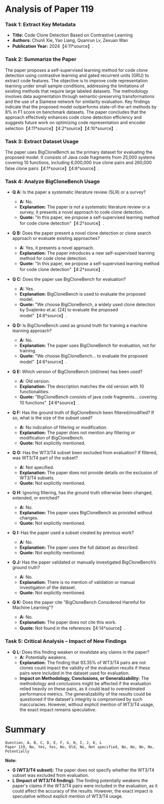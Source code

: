 # Analysis of Paper 119

### Task 1: Extract Key Metadata

- **Title:** Code Clone Detection Based on Contrastive Learning
- **Authors:** Chunli Xie, Yao Liang, Quanrun Lv, Zexuan Wan
- **Publication Year:** 2024【4:11†source】.

### Task 2: Summarize the Paper

The paper proposes a self-supervised learning method for code clone detection using contrastive learning and gated recurrent units (GRU) to extract code features. The objective is to improve code representation learning under small sample conditions, addressing the limitations of existing methods that require large labeled datasets. The methodology involves data augmentation through semantic-preserving transformations and the use of a Siamese network for similarity evaluation. Key findings indicate that the proposed model outperforms state-of-the-art methods by 8% in F1 score on benchmark datasets. The paper concludes that the approach effectively enhances code clone detection efficiency and suggests future work on optimizing code representation and encoder selection【4:11†source】【4:2†source】【4:10†source】.

### Task 3: Extract Dataset Usage

The paper uses BigCloneBench as the primary dataset for evaluating the proposed model. It consists of Java code fragments from 25,000 systems covering 10 functions, including 6,000,000 true clone pairs and 260,000 false clone pairs【4:1†source】【4:6†source】.

### Task 4: Analyze BigCloneBench Usage

- **Q A:** Is the paper a systematic literature review (SLR) or a survey?
  - **A:** No.
  - **Explanation:** The paper is not a systematic literature review or a survey; it presents a novel approach to code clone detection.
  - **Quote:** "In this paper, we propose a self-supervised learning method for code clone detection"【4:2†source】.

- **Q B:** Does the paper present a novel clone detection or clone search approach or evaluate existing approaches?
  - **A:** Yes, it presents a novel approach.
  - **Explanation:** The paper introduces a new self-supervised learning method for code clone detection.
  - **Quote:** "In this paper, we propose a self-supervised learning method for code clone detection"【4:2†source】.

- **Q C:** Does the paper use BigCloneBench for evaluation?
  - **A:** Yes.
  - **Explanation:** BigCloneBench is used to evaluate the proposed model.
  - **Quote:** "We choose BigCloneBench, a widely used clone detection by Svajlenko et.al. [24] to evaluate the proposed model"【4:6†source】.

- **Q D:** Is BigCloneBench used as ground truth for training a machine learning approach?
  - **A:** No.
  - **Explanation:** The paper uses BigCloneBench for evaluation, not for training.
  - **Quote:** "We choose BigCloneBench... to evaluate the proposed model"【4:6†source】.

- **Q E:** Which version of BigCloneBench (old/new) has been used?
  - **A:** Old version.
  - **Explanation:** The description matches the old version with 10 functionalities.
  - **Quote:** "BigCloneBench consists of java code fragments... covering 10 functions"【4:6†source】.

- **Q F:** Has the ground truth of BigCloneBench been filtered/modified? If so, what is the size of the subset used?
  - **A:** No indication of filtering or modification.
  - **Explanation:** The paper does not mention any filtering or modification of BigCloneBench.
  - **Quote:** Not explicitly mentioned.

- **Q G:** Has the WT3/T4 subset been excluded from evaluation? If filtered, was WT3/T4 part of the subset?
  - **A:** Not specified.
  - **Explanation:** The paper does not provide details on the exclusion of WT3/T4 subsets.
  - **Quote:** Not explicitly mentioned.

- **Q H:** Ignoring filtering, has the ground truth otherwise been changed, extended, or enriched?
  - **A:** No.
  - **Explanation:** The paper uses BigCloneBench as provided without changes.
  - **Quote:** Not explicitly mentioned.

- **Q I:** Has the paper used a subset created by previous work?
  - **A:** No.
  - **Explanation:** The paper uses the full dataset as described.
  - **Quote:** Not explicitly mentioned.

- **Q J:** Has the paper validated or manually investigated BigCloneBench’s ground truth?
  - **A:** No.
  - **Explanation:** There is no mention of validation or manual investigation of the dataset.
  - **Quote:** Not explicitly mentioned.

- **Q K:** Does the paper cite "BigCloneBench Considered Harmful for Machine Learning"?
  - **A:** No.
  - **Explanation:** The paper does not cite this work.
  - **Quote:** Not found in the references【4:14†source】.

### Task 5: Critical Analysis – Impact of New Findings

- **Q L:** Does this finding weaken or invalidate any claims in the paper?
  - **A:** Potentially weakens.
  - **Explanation:** The finding that 93.35% of WT3/T4 pairs are not clones could impact the validity of the evaluation results if these pairs were included in the dataset used for evaluation.
  - **Impact on Methodology, Conclusions, or Generalizability:** The methodology and conclusions might be affected if the evaluation relied heavily on these pairs, as it could lead to overestimated performance metrics. The generalizability of the results could be questioned if the dataset's integrity is compromised by such inaccuracies. However, without explicit mention of WT3/T4 usage, the exact impact remains speculative.

# Summary

```plaintext
Question, A, B, C, D, E, F, G, H, I, J, K, L
Paper 119, No, Yes, Yes, No, Old, No, Not specified, No, No, No, No, Potentially
```

**Note:**  
- **G (WT3/T4 subset):** The paper does not specify whether the WT3/T4 subset was excluded from evaluation.
- **L (Impact of WT3/T4 finding):** The finding potentially weakens the paper's claims if the WT3/T4 pairs were included in the evaluation, as it could affect the accuracy of the results. However, the exact impact is speculative without explicit mention of WT3/T4 usage.

